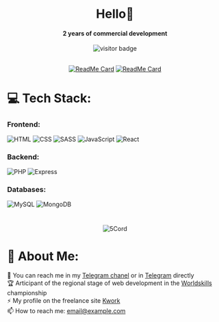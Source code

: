 <h1 align="center">Hello👋</h1>
<h4 align="center">2 years of commercial development</h4>

<div align="center">
  <img src="https://visitor-badge.laobi.icu/badge?page_id=5Cord.5Cord" alt="visitor badge"/>
</div>
<br>
<div align="center">
  
  [![ReadMe Card](https://github-readme-stats.vercel.app/api/pin/?username=5Cord&repo=differ)](https://github.com/5Cord/react-sneakers)
  [![ReadMe Card](https://github-readme-stats.vercel.app/api/pin/?username=madushadhanushka&repo=simple-sqlite)](https://github.com/madushadhanushka/simple-sqlite)

</div>

# 💻 Tech Stack:

<h3> Frontend: </h3>

![HTML](https://img.shields.io/badge/html5-%23E34F26.svg?style=for-the-badge&logo=html5&logoColor=white) 
![CSS](https://img.shields.io/badge/css3-%231572B6.svg?style=for-the-badge&logo=css3&logoColor=white)
![SASS](https://img.shields.io/badge/sass-%23CC6699.svg?style=for-the-badge&logo=sass&logoColor=white) 
![JavaScript](https://img.shields.io/badge/javascript-%23F7DF1E.svg?style=for-the-badge&logo=javascript&logoColor=black)
![React](https://img.shields.io/badge/react-%2361DAFB.svg?style=for-the-badge&logo=react&logoColor=black)

<h3> Backend: </h3>

![PHP](https://img.shields.io/badge/php-%23777BB4.svg?style=for-the-badge&logo=php&logoColor=white)
![Express](https://img.shields.io/badge/express-%23404d59.svg?style=for-the-badge&logo=express&logoColor=white)

<h3> Databases: </h3>

![MySQL](https://img.shields.io/badge/mysql-%234479A1.svg?style=for-the-badge&logo=mysql&logoColor=white)
![MongoDB](https://img.shields.io/badge/mongodb-%234ea94b.svg?style=for-the-badge&logo=mongodb&logoColor=white)

#
<div align="center">
  <img src="https://github-readme-stats.vercel.app/api/top-langs?username=5Cord&show_icons=true&locale=en&layout=compact&theme=chartreuse-dark" alt="5Cord" />
</div>
<h1>🧑 About Me: </h1>

💬 You can reach me in my [Telegram chanel](https://t.me/vaydmitry) or in [Telegram](https://t.me/vaydmitry)  directly<br>
🏆 Articipant of the regional stage of web development in the [Worldskills](https://worldskills.ru/) championship<br>
⚡ My profile on the freelance site [Kwork](https://kwork.ru/user/5cord)<br>
📫 How to reach me: [email@example.com](mailto:dmiv.working@gmail.com)
